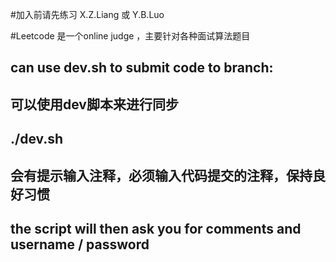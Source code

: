 #加入前请先练习 X.Z.Liang 或 Y.B.Luo 

#Leetcode 是一个online judge ，主要针对各种面试算法题目

## can use dev.sh to submit code to branch:

## 可以使用dev脚本来进行同步
## ./dev.sh 
## 会有提示输入注释，必须输入代码提交的注释，保持良好习惯
## the script will then ask you for comments and username / password


